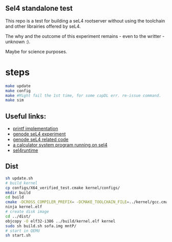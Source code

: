 ## Sel4 standalone test
This repo is a test for building a seL4 rootserver without using the toolchain and other librairies offered by seL4.

The why and the outcome of this experiment remains - even to the writter -  unknown :).

Maybe for science purposes.


# steps
```bash
make update
make config
make #Might fail the 1st time, for some capDL err. re-issue command.
make sim
```
## Useful links:
* [printf implementation](https://github.com/mpaland/printf)
* [genode seL4 experiment](https://genode.org/documentation/articles/sel4_part_1)
* [genode seL4 related code](https://github.com/genodelabs/genode/tree/master/repos/base-sel4)
* [a calculator system program running on sel4](https://github.com/t-weber/os-seminar/blob/main/sel4/sel4-main.c)
* [sel4runtime](https://github.com/seL4/sel4runtime/)


## Dist
```bash
sh update.sh
# build kernel
cp configs/X64_verified_test.cmake kernel/configs/
mkdir build
cd build
cmake -DCROSS_COMPILER_PREFIX= -DCMAKE_TOOLCHAIN_FILE=../kernel/gcc.cmake -G Ninja -C ../kernel/configs/X64_verified_test.cmake ../kernel/
ninja kernel.elf
# create disk image
cd ../dist/
objcopy -O elf32-i386 ../build/kernel.elf kernel
sudo sh build.sh sofa.img mntP/
# start in QEMU
sh start.sh
```